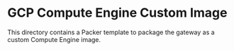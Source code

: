 # GCP Compute Engine Custom Image

This directory contains a Packer template to package the gateway as a custom Compute Engine image.
